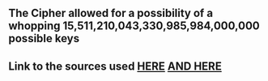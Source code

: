 ## The Cipher allowed for a possibility of a whopping 15,511,210,043,330,985,984,000,000 possible keys
## Link to the sources used [HERE](https://en.wikipedia.org/wiki/M-94)   [AND HERE](https://www.cryptomuseum.com/crypto/usa/m94/index.htm)
